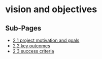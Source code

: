 ﻿# vision and objectives

## Sub-Pages

- [2 1 project motivation and goals](./2_1_project_motivation_and_goals.md)
- [2 2 key outcomes](./2_2_key_outcomes.md)
- [2 3 success criteria](./2_3_success_criteria.md)

